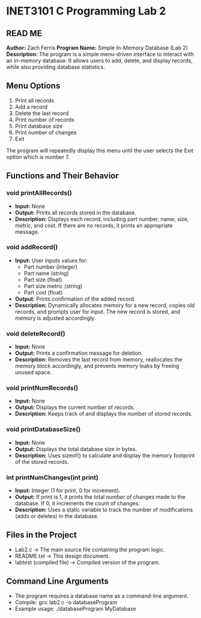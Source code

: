 # INET3101 C Programming Lab 2

## READ ME

**Author:** Zach Ferris
**Program Name:** Simple In-Memory Database (Lab 2)
**Description:**
The program is a simple menu-driven interface to interact with an in-memory database.
It allows users to add, delete, and display records, while also providing database statistics.

## Menu Options
1. Print all records
2. Add a record
3. Delete the last record
4. Print number of records
5. Print database size
6. Print number of changes
7. Exit

The program will repeatedly display this menu until the user selects the Exit option which is number 7.

## Functions and Their Behavior

### void printAllRecords()
- **Input:** None
- **Output:** Prints all records stored in the database.
- **Description:** Displays each record, including part number, name, size, metric, and cost. If there are no records, it prints an appropriate message.

### void addRecord()
- **Input:** User inputs values for:
    - Part number (integer)
    - Part name (string)
    - Part size (float)
    - Part size metric (string)
    - Part cost (float)
- **Output:** Prints confirmation of the added record.
- **Description:** Dynamically allocates memory for a new record, copies old records, and prompts user for input. The new record is stored, and memory is adjusted accordingly.

### void deleteRecord()
- **Input:** None
- **Output:** Prints a confirmation message for deletion.
- **Description:** Removes the last record from memory, reallocates the memory block accordingly, and prevents memory leaks by freeing unused space.

### void printNumRecords()
- **Input:** None
- **Output:** Displays the current number of records.
- **Description:** Keeps track of and displays the number of stored records.

### void printDatabaseSize()
- **Input:** None
- **Output:** Displays the total database size in bytes.
- **Description:** Uses sizeof() to calculate and display the memory footprint of the stored records.

### int printNumChanges(int print)
- **Input:** Integer (1 for print, 0 for increment).
- **Output:** If print is 1, it prints the total number of changes made to the database. If 0, it increments the count of changes.
- **Description:** Uses a static variable to track the number of modifications (adds or deletes) in the database.

## Files in the Project
- Lab2.c → The main source file containing the program logic.
- README.txt → This design document.
- labtest (compiled file) → Compiled version of the program.

## Command Line Arguments
- The program requires a database name as a command-line argument.
- Compile: gcc lab2.c -o databaseProgram
- Example usage: ./databaseProgram MyDatabase
